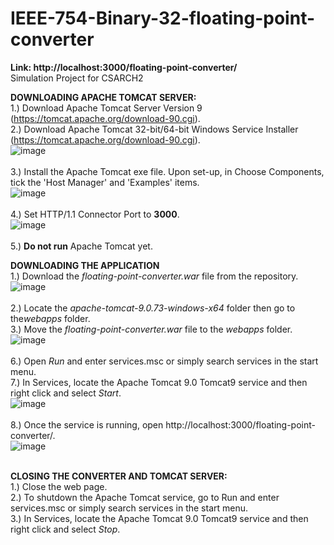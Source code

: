 # IEEE-754-Binary-32-floating-point-converter
<b>Link: http://localhost:3000/floating-point-converter/</b> <br>
Simulation Project for CSARCH2

<b>DOWNLOADING APACHE TOMCAT SERVER:</b><br>
1.) Download Apache Tomcat Server Version 9 (https://tomcat.apache.org/download-90.cgi).<br>
2.) Download Apache Tomcat 32-bit/64-bit Windows Service Installer (https://tomcat.apache.org/download-90.cgi).<br>
![image](https://user-images.githubusercontent.com/80894347/232778122-fd27eabb-a106-4c4f-8328-294293e4ddab.png)<br><br>
3.) Install the Apache Tomcat exe file. Upon set-up, in Choose Components, tick the 'Host Manager' and 'Examples' items.<br>
![image](https://user-images.githubusercontent.com/80894347/232778362-356f16c6-6305-4fc8-914d-96a1d378fb9c.png)<br><br>
4.) Set HTTP/1.1 Connector Port to <b>3000</b>.<br>
![image](https://user-images.githubusercontent.com/80894347/232778424-13d5de67-de4a-44da-88ce-f76598a42a8f.png)<br><br>
5.) <b>Do not run</b> Apache Tomcat yet.<br>

<b>DOWNLOADING THE APPLICATION</b><br>
1.) Download the <i>floating-point-converter.war</i> file from the repository.<br>
![image](https://user-images.githubusercontent.com/80894347/232778560-fdac6180-3b1f-4e50-a417-5064f046ba86.png)<br><br>
2.) Locate the <i>apache-tomcat-9.0.73-windows-x64</i> folder then go to the<i>webapps</i> folder.<br>
3.) Move the <i>floating-point-converter.war</i> file to the <i>webapps</i> folder.<br>
![image](https://user-images.githubusercontent.com/80894347/232780629-1fb502ac-3a6a-49bb-9899-d759609d3189.png)<br><br>
6.) Open <i>Run</i> and enter services.msc or simply search services in the start menu.<br>
7.) In Services, locate the Apache Tomcat 9.0 Tomcat9 service and then right click and select <i>Start</i>.<br>
![image](https://user-images.githubusercontent.com/80894347/232778837-7f3ca2e1-d310-4178-8b6f-142cf3d69cae.png)<br><br>
8.) Once the service is running, open http://localhost:3000/floating-point-converter/.<br>
![image](https://user-images.githubusercontent.com/80894347/232780891-c94d4f8d-46b1-43c2-94b4-6648d40ab7ca.png)<br><br>

<b>CLOSING THE CONVERTER AND TOMCAT SERVER:</b><br>
1.) Close the web page.<br>
2.) To shutdown the Apache Tomcat service, go to Run and enter services.msc or simply search services in the start menu.<br>
3.) In Services, locate the Apache Tomcat 9.0 Tomcat9 service and then right click and select <i>Stop</i>.<br>
